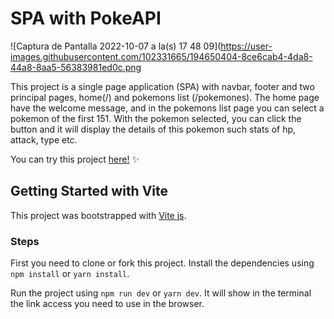 # SPA with PokeAPI
![Captura de Pantalla 2022-10-07 a la(s) 17 48 09](https://user-images.githubusercontent.com/102331665/194650404-8ce6cab4-4da8-44a8-8aa5-56383981ed0c.png

This project is a single page application (SPA) with navbar, footer and two principal pages, home(/) and pokemons list (/pokemones). The home page have the welcome message, and in the pokemons list page you can select a pokemon of the first 151. With the pokemon selected, you can click the button and it will display the details of this pokemon such stats of hp, attack, type etc.

You can try this project [here!](https://consuang-poke-router-ii.netlify.app/) ✨


## Getting Started with Vite

This project was bootstrapped with [Vite js](https://vitejs.dev/).

### Steps

First you need to clone or fork this project. Install the dependencies using `npm install` or `yarn install`.


Run the project using `npm run dev` or `yarn dev`. It will show in the terminal the link access you need to use in the browser.

